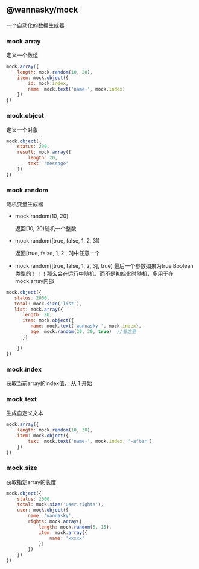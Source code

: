 ## @wannasky/mock

一个自动化的数据生成器

### mock.array

定义一个数组

```javascript
mock.array({
    length: mock.random(10, 20),
    item: mock.object({
        id: mock.index,
        name: mock.text('name-', mock.index)
    })
})
```

### mock.object

定义一个对象

```javascript
mock.object({
    status: 200,
    result: mock.array({
        length: 20,
        text: 'message'
    })
})
```

### mock.random

随机变量生成器

+ mock.random(10, 20)

    返回[10, 20)随机一个整数
    
+ mock.random([true, false, 1, 2, 3])

    返回[true, false, 1, 2 , 3]中任意一个
    
+ mock.random([true, false, 1, 2, 3], true)
最后一个参数如果为true Boolean类型的！！！那么会在运行中随机，而不是初始化时随机，多用于在mock.array内部

```javascript
mock.object({
   status: 2000,
   total: mock.size('list'),
   list: mock.array({
      length: 20,
      item: mock.object({
         name: mock.text('wannasky-', mock.index),
         age: mock.random(20, 30, true)  //看这里
      })

    })
})
```

### mock.index
获取当前array的index值， 从 1 开始

### mock.text
生成自定义文本
```javascript
mock.array({
    length: mock.random(10, 30),
    item: mock.object({
        text: mock.text('name-', mock.index, '-after')
    })
})
```

### mock.size
获取指定array的长度
```javascript
mock.object({
    status: 2000,
    total: mock.size('user.rights'),
    user: mock.object({
        name: 'wannasky',
        rights: mock.array({
            length: mock.random(5, 15),
            item: mock.array({
                name: 'xxxxx'
            })
        })
    })
})
```